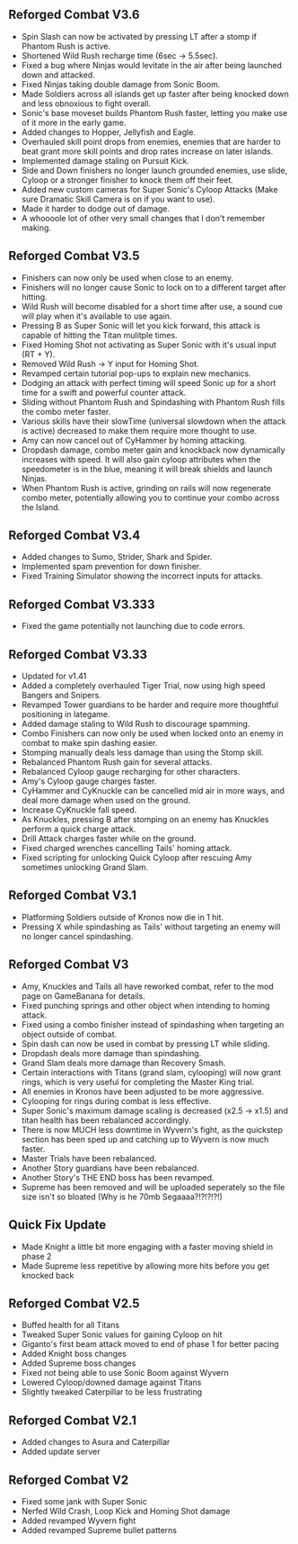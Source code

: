 ## Reforged Combat V3.6
- Spin Slash can now be activated by pressing LT after a stomp if Phantom Rush is active.
- Shortened Wild Rush recharge time (6sec -> 5.5sec).
- Fixed a bug where Ninjas would levitate in the air after being launched down and attacked.
- Fixed Ninjas taking double damage from Sonic Boom.
- Made Soldiers across all islands get up faster after being knocked down and less obnoxious to fight overall.
- Sonic's base moveset builds Phantom Rush faster, letting you make use of it more in the early game.
- Added changes to Hopper, Jellyfish and Eagle.
- Overhauled skill point drops from enemies, enemies that are harder to beat grant more skill points and drop rates increase on later islands.
- Implemented damage staling on Pursuit Kick.
- Side and Down finishers no longer launch grounded enemies, use slide, Cyloop or a stronger finisher to knock them off their feet.
- Added new custom cameras for Super Sonic's Cyloop Attacks (Make sure Dramatic Skill Camera is on if you want to use).
- Made it harder to dodge out of damage.
- A whoooole lot of other very small changes that I don't remember making.

## Reforged Combat V3.5
- Finishers can now only be used when close to an enemy.
- Finishers will no longer cause Sonic to lock on to a different target after hitting.
- Wild Rush will become disabled for a short time after use, a sound cue will play when it's available to use again.
- Pressing B as Super Sonic will let you kick forward, this attack is capable of hitting the Titan mulitple times.
- Fixed Homing Shot not activating as Super Sonic with it's usual input (RT + Y).
- Removed Wild Rush -> Y input for Homing Shot.
- Revamped certain tutorial pop-ups to explain new mechanics.
- Dodging an attack with perfect timing will speed Sonic up for a short time for a swift and powerful counter attack.
- Sliding without Phantom Rush and Spindashing with Phantom Rush fills the combo meter faster. 
- Various skills have their slowTime (universal slowdown when the attack is active) decreased to make them require more thought to use.
- Amy can now cancel out of CyHammer by homing attacking.
- Dropdash damage, combo meter gain and knockback now dynamically increases with speed. It will also gain cyloop attributes when the speedometer is in the blue, meaning it will break shields and launch Ninjas.
- When Phantom Rush is active, grinding on rails will now regenerate combo meter, potentially allowing you to continue your combo across the Island.

## Reforged Combat V3.4
- Added changes to Sumo, Strider, Shark and Spider.
- Implemented spam prevention for down finisher.
- Fixed Training Simulator showing the incorrect inputs for attacks.
  
## Reforged Combat V3.333
- Fixed the game potentially not launching due to code errors.

## Reforged Combat V3.33
- Updated for v1.41
- Added a completely overhauled Tiger Trial, now using high speed Bangers and Snipers.
- Revamped Tower guardians to be harder and require more thoughtful positioning in lategame.
- Added damage staling to Wild Rush to discourage spamming.
- Combo Finishers can now only be used when locked onto an enemy in combat to make spin dashing easier.
- Stomping manually deals less damage than using the Stomp skill.
- Rebalanced Phantom Rush gain for several attacks.
- Rebalanced Cyloop gauge recharging for other characters.
- Amy's Cyloop gauge charges faster.
- CyHammer and CyKnuckle can be cancelled mid air in more ways, and deal more damage when used on the ground.
- Increase CyKnuckle fall speed.
- As Knuckles, pressing B after stomping on an enemy has Knuckles perform a quick charge attack.
- Drill Attack charges faster while on the ground.
- Fixed charged wrenches cancelling Tails' homing attack.
- Fixed scripting for unlocking Quick Cyloop after rescuing Amy sometimes unlocking Grand Slam.

## Reforged Combat V3.1
- Platforming Soldiers outside of Kronos now die in 1 hit.
- Pressing X while spindashing as Tails' without targeting an enemy will no longer cancel spindashing.

## Reforged Combat V3
- Amy, Knuckles and Tails all have reworked combat, refer to the mod page on GameBanana for details.
- Fixed punching springs and other object when intending to homing attack.
- Fixed using a combo finisher instead of spindashing when targeting an object outside of combat.
- Spin dash can now be used in combat by pressing LT while sliding.
- Dropdash deals more damage than spindashing.
- Grand Slam deals more damage than Recovery Smash.
- Certain interactions with Titans (grand slam, cylooping) will now grant rings, which is very useful for completing the Master King trial.
- All enemies in Kronos have been adjusted to be more aggressive.
- Cylooping for rings during combat is less effective.
- Super Sonic's maximum damage scaling is decreased (x2.5 -> x1.5) and titan health has been rebalanced accordingly.
- There is now MUCH less downtime in Wyvern's fight, as the quickstep section has been sped up and catching up to Wyvern is now much faster.
- Master Trials have been rebalanced.
- Another Story guardians have been rebalanced.
- Another Story's THE END boss has been revamped.
- Supreme has been removed and will be uploaded seperately so the file size isn't so bloated (Why is he 70mb Segaaaa?!?!?!?!)

## Quick Fix Update
- Made Knight a little bit more engaging with a faster moving shield in phase 2
- Made Supreme less repetitive by allowing more hits before you get knocked back
  
## Reforged Combat V2.5
- Buffed health for all Titans
- Tweaked Super Sonic values for gaining Cyloop on hit
- Giganto's first beam attack moved to end of phase 1 for better pacing
- Added Knight boss changes
- Added Supreme boss changes
- Fixed not being able to use Sonic Boom against Wyvern
- Lowered Cyloop/downed damage against Titans
- Slightly tweaked Caterpillar to be less frustrating  

## Reforged Combat V2.1
- Added changes to Asura and Caterpillar
- Added update server

## Reforged Combat V2
- Fixed some jank with Super Sonic
- Nerfed Wild Crash, Loop Kick and Homing Shot damage
- Added revamped Wyvern fight
- Added revamped Supreme bullet patterns
